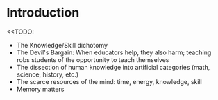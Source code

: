 # Introduction

<<TODO:

* The Knowledge/Skill dichotomy
* The Devil's Bargain: When educators help, they also harm; teaching robs students of the opportunity to teach themselves 
* The dissection of human knowledge into artificial categories (math, science, history, etc.)
* The scarce resources of the mind: time, energy, knowledge, skill
* Memory matters

>>